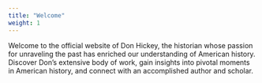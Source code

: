 ```yaml
---
title: "Welcome"
weight: 1
---
```


Welcome to the official website of Don Hickey, the historian whose passion for unraveling the past has enriched our understanding of American history. Discover Don’s extensive body of work, gain insights into pivotal moments in American history, and connect with an accomplished author and scholar.